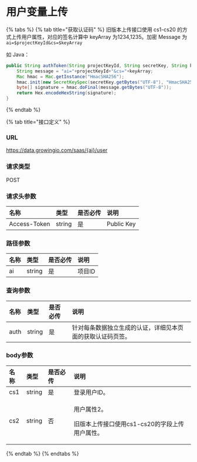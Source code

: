 # 用户变量上传

{% tabs %}
{% tab title="获取认证码" %}
旧版本上传接口使用 cs1-cs20 的方式上传用户属性，对应的签名计算中 keyArray 为1234,1235。加密 Message 为 `ai=$projectKeyId&cs=$keyArray`

如 Java：

```java
public String authToken(String projectKeyId, String secretKey, String keyArray) throws Exception {
    String message = "ai="+projectKeyId+"&cs="+keyArray;
    Mac hmac = Mac.getInstance("HmacSHA256");
    hmac.init(new SecretKeySpec(secretKey.getBytes("UTF-8"), "HmacSHA256"));
    byte[] signature = hmac.doFinal(message.getBytes("UTF-8"));
    return Hex.encodeHexString(signature);
}
```
{% endtab %}

{% tab title="接口定义" %}
### URL

https://data.growingio.com/saas/{ai}/user

### 请求类型

POST

### 请求头参数

| 名称 | 类型 | 是否必传 | 说明 |
| :--- | :--- | :--- | :--- |
| Access-Token | string | 是 | Public Key |

### 路径参数

| 名称 | 类型 | 是否必传 | 说明 |
| :--- | :--- | :--- | :--- |
| ai | string | 是 | 项目ID |

### 查询参数

| 名称 | 类型 | 是否必传 | 说明 |
| :--- | :--- | :--- | :--- |
| auth | string | 是 | 针对每条数据独立生成的认证，详细见本页面的获取认证码页签。 |

### body参数

<table>
  <thead>
    <tr>
      <th style="text-align:left">&#x540D;&#x79F0;</th>
      <th style="text-align:left">&#x7C7B;&#x578B;</th>
      <th style="text-align:left">&#x662F;&#x5426;&#x5FC5;&#x4F20;</th>
      <th style="text-align:left">&#x8BF4;&#x660E;</th>
    </tr>
  </thead>
  <tbody>
    <tr>
      <td style="text-align:left">cs1</td>
      <td style="text-align:left">string</td>
      <td style="text-align:left">&#x662F;</td>
      <td style="text-align:left">&#x767B;&#x5F55;&#x7528;&#x6237;ID&#x3002;</td>
    </tr>
    <tr>
      <td style="text-align:left">cs2</td>
      <td style="text-align:left">string</td>
      <td style="text-align:left">&#x5426;</td>
      <td style="text-align:left">
        <p>&#x7528;&#x6237;&#x5C5E;&#x6027;2&#x3002;</p>
        <p>&#x65E7;&#x7248;&#x672C;&#x4E0A;&#x4F20;&#x63A5;&#x53E3;&#x4F7F;&#x7528;cs1-cs20&#x7684;&#x5B57;&#x6BB5;&#x4E0A;&#x4F20;&#x7528;&#x6237;&#x5C5E;&#x6027;&#x3002;</p>
      </td>
    </tr>
  </tbody>
</table>
{% endtab %}
{% endtabs %}

